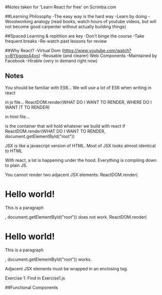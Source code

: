 #Notes taken for 'Learn React for free' on Scrimba.com

##Learning Philosophy
-The easy way is the hard way
-Learn by doing
-Woodworking analogy (read books, watch hours of youtube videos, but will not become good carpenter without actually building things)

##Spaced Learning & repitition are key
-Don't binge the course
-Take frequent breaks
-Re-watch past lessons for review

##Why React?
-Virtual Dom (https://www.youtube.com/watch?v=BYbgopx44vo)
-Reusable (and clearer) Web Components
-Maintained by Facebook
-Hirable (very in demand right now)

## Notes

You should be familiar with ES6...
We will use a lot of ES6 when writing in react

in js file...
ReactDOM.render(WHAT DO I WANT TO RENDER, WHERE DO I WANT IT TO RENDER)

in html file...

<div id="root"></div> is the container that will hold whatever we build with react if ReactDOM.render(WHAT DO I WANT TO RENDER, document.getElementById("root"))

JSX is like a javascript version of HTML. Most of JSX looks almost identical to HTML

With react, a lot is happening under the hood. Everything is compiling down to plain JS.

You cannot render two adjacent JSX elements:
ReactDOM.render(<h1>Hello world!</h1><p>This is a paragraph</p>, document.getElementById("root")) does not work.
ReactDOM.render(<div><h1>Hello world!</h1><p>This is a paragraph</p></div>, document.getElementById("root")) works.

Adjacent JSX elements must be wrapped in an enclosing tag.

Exercise 1: Find in Exercise1.js

##Functional Components

